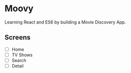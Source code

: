 # Moovy

Learning React and ES6 by building a Movie Discovery App.

## Screens

- [ ] Home
- [ ] TV Shows
- [ ] Search
- [ ] Detail